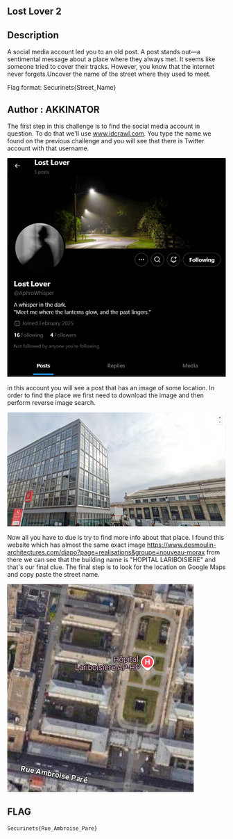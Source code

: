 ## Lost Lover 2
## Description

A social media account led you to an old post. A post stands out—a sentimental message about a place where they always met. It seems like someone tried to cover their tracks. However, you know that the internet never forgets.Uncover the name of the street where they used to meet.

Flag format: Securinets{Street_Name}

## Author : AKKINATOR

The first step in this challenge is to find the social media account in question. To do that we'll use  www.idcrawl.com.
You type the name we found on the previous challenge and you will see that there is Twitter account with that username.

![Twitter](https://github.com/Rayene9052/darkest-hour-ctf-writeups/blob/3fe50ab217fe3a9e15e33ca4b25a640133046dcb/assets/twitter.png)

in this account you will see a post that has an image of some location. In order to find the place we first need to download the image and then perform reverse image search.

![image](https://github.com/Rayene9052/darkest-hour-ctf-writeups/blob/3fe50ab217fe3a9e15e33ca4b25a640133046dcb/assets/image.jpg)

 Now all you have to due is try to find more info about that place.
 I found this website which has almost the same exact image 
 https://www.desmoulin-architectures.com/diapo?page=realisations&groupe=nouveau-morax
 from there we can see that the building name is "HOPITAL LARIBOISIERE" and that's our final clue.
 The final step is to look for the location on Google Maps and copy paste the street name.

 ![image](https://github.com/Rayene9052/darkest-hour-ctf-writeups/blob/3fe50ab217fe3a9e15e33ca4b25a640133046dcb/assets/maps.png)

 ## FLAG
```
Securinets{Rue_Ambroise_Pare}

```
